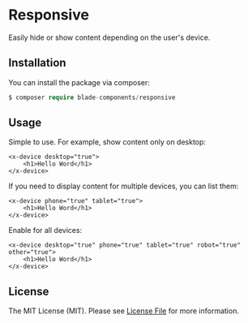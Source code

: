 # Responsive

Easily hide or show content depending on the user's device.

## Installation

You can install the package via composer:

```php
$ composer require blade-components/responsive
```

## Usage

Simple to use. For example, show content only on desktop:

```blade
<x-device desktop="true">
    <h1>Hello Word</h1>
</x-device>
```

If you need to display content for multiple devices, you can list them:

```blade
<x-device phone="true" tablet="true">
    <h1>Hello Word</h1>
</x-device>
```

Enable for all devices:

```blade
<x-device desktop="true" phone="true" tablet="true" robot="true" other="true">
    <h1>Hello Word</h1>
</x-device>
```

## License

The MIT License (MIT). Please see [License File](LICENSE.md) for more information.

